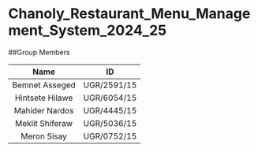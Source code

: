 # Chanoly_Restaurant_Menu_Management_System_2024_25

##Group Members

| Name             | ID          |
|:----------------:|:-----------:|
| Bemnet Asseged   | UGR/2591/15 |
| Hintsete Hilawe  | UGR/6054/15 |
| Mahider Nardos   | UGR/4445/15 |
| Meklit Shiferaw  | UGR/5036/15 |
| Meron Sisay      | UGR/0752/15 |
 

